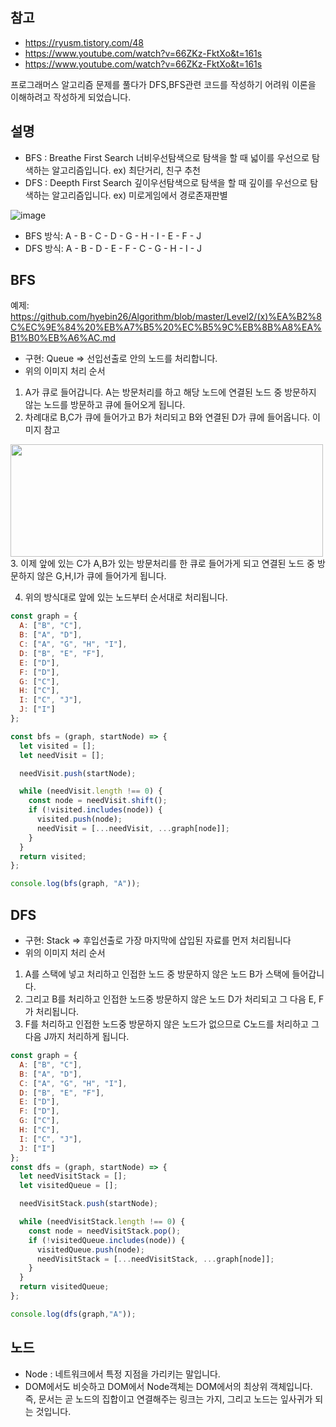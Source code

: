 ## 참고
- <a href="https://ryusm.tistory.com/48">https://ryusm.tistory.com/48</a>
- <a href="https://www.youtube.com/watch?v=66ZKz-FktXo&t=161s">https://www.youtube.com/watch?v=66ZKz-FktXo&t=161s</a>
- <a href="https://www.youtube.com/watch?v=66ZKz-FktXo&t=161s">https://www.youtube.com/watch?v=66ZKz-FktXo&t=161s</a>

프로그래머스 알고리즘 문제를 풀다가 DFS,BFS관련 코드를 작성하기 어려워 이론을 이해하려고 작성하게 되었습니다.

## 설명
- BFS : Breathe First Search 너비우선탐색으로 탐색을 할 때 넓이를 우선으로 탐색하는 알고리즘입니다. ex) 최단거리, 친구 추천
- DFS : Deepth First Search 깊이우선탐색으로 탐색을 할 때 깊이를 우선으로 탐색하는 알고리즘입니다. ex) 미로게임에서 경로존재판별

![image](https://www.fun-coding.org/00_Images/BFSDFS.png)
- BFS 방식: A - B - C - D - G - H - I - E - F - J
- DFS 방식: A - B - D - E - F - C - G - H - I - J

## BFS 
예제: https://github.com/hyebin26/Algorithm/blob/master/Level2/(x)%EA%B2%8C%EC%9E%84%20%EB%A7%B5%20%EC%B5%9C%EB%8B%A8%EA%B1%B0%EB%A6%AC.md
- 구현: Queue => 선입선출로 안의 노드를 처리합니다.
- 위의 이미지 처리 순서 
1. A가 큐로 들어갑니다. A는 방문처리를 하고 해당 노드에 연결된 노드 중 방문하지 않는 노드를 방문하고 큐에 들어오게 됩니다.
2. 차례대로 B,C가 큐에 들어가고 B가 처리되고 B와 연결된 D가 큐에 들어옵니다. 이미지 참고
<img src="https://user-images.githubusercontent.com/67263146/125028788-994ae900-e0c3-11eb-8125-0fcda777fcc7.png"  width="500" height="180">
3. 이제 앞에 있는 C가 A,B가 있는 방문처리를 한 큐로 들어가게 되고 연결된 노드 중 방문하지 않은 G,H,I가 큐에 들어가게 됩니다.

4. 위의 방식대로 앞에 있는 노드부터 순서대로 처리됩니다.


```jsx
const graph = { 
  A: ["B", "C"],
  B: ["A", "D"],
  C: ["A", "G", "H", "I"],
  D: ["B", "E", "F"],
  E: ["D"],
  F: ["D"],
  G: ["C"],
  H: ["C"],
  I: ["C", "J"],
  J: ["I"]
};

const bfs = (graph, startNode) => {
  let visited = [];
  let needVisit = [];

  needVisit.push(startNode);

  while (needVisit.length !== 0) {
    const node = needVisit.shift();
    if (!visited.includes(node)) {
      visited.push(node);
      needVisit = [...needVisit, ...graph[node]];
    }
  }
  return visited;
};

console.log(bfs(graph, "A"));
```
## DFS
- 구현: Stack => 후입선출로 가장 마지막에 삽입된 자료를 먼저 처리됩니다 
- 위의 이미지 처리 순서
1. A를 스택에 넣고 처리하고 인접한 노드 중 방문하지 않은 노드 B가 스택에 들어갑니다.
2. 그리고 B를 처리하고 인접한 노드중 방문하지 않은 노드 D가 처리되고 그 다음 E, F가 처리됩니다.
3. F를 처리하고 인접한 노드중 방문하지 않은 노드가 없으므로 C노드를 처리하고 그 다음 J까지 처리하게 됩니다.
```jsx
const graph = {
  A: ["B", "C"],
  B: ["A", "D"],
  C: ["A", "G", "H", "I"],
  D: ["B", "E", "F"],
  E: ["D"],
  F: ["D"],
  G: ["C"],
  H: ["C"],
  I: ["C", "J"],
  J: ["I"]
};
const dfs = (graph, startNode) => {
  let needVisitStack = [];
  let visitedQueue = [];

  needVisitStack.push(startNode);

  while (needVisitStack.length !== 0) {
    const node = needVisitStack.pop();
    if (!visitedQueue.includes(node)) {
      visitedQueue.push(node);
      needVisitStack = [...needVisitStack, ...graph[node]];
    }
  }
  return visitedQueue;
};

console.log(dfs(graph,"A"));
```

## 노드 
- Node : 네트워크에서 특정 지점을 가리키는 말입니다.
- DOM에서도 비슷하고 DOM에서 Node객체는 DOM에서의 최상위 객체입니다. 즉, 문서는 곧 노드의 집합이고 연결해주는 링크는 가지, 그리고 노드는 잎사귀가 되는 것입니다.
